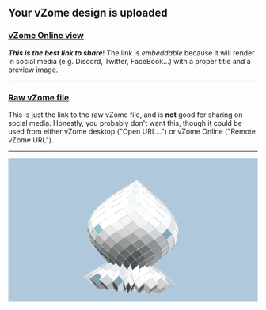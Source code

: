 ## Your vZome design is uploaded

### [vZome Online view][embed]

***This is the best link to share***!  The link is *embeddable* because it will render in social media (e.g. Discord, Twitter, FaceBook...) with a proper title and a preview image.

---

### [Raw vZome file][raw]

This is just the link to the raw vZome file, and is **not** good for
sharing on social media.
Honestly, you probably don't want this, though it could be used from either
vZome desktop ("Open URL...") or vZome Online ("Remote vZome URL").

---

![Image](<18-zonohedron.png>)


[embed]: <https://vzome.com/app/embed.py?url=https://raw.githubusercontent.com/vorth/vzome-sharing/main/2021/07/26/13-46-50-18-zonohedron/18-zonohedron.vZome>
[raw]: <https://raw.githubusercontent.com/vorth/vzome-sharing/main/2021/07/26/13-46-50-18-zonohedron/18-zonohedron.vZome>

